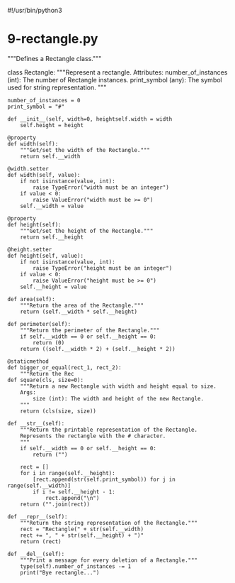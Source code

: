#!/usr/bin/python3
# 9-rectangle.py
"""Defines a Rectangle class."""


class Rectangle:
    """Represent a rectangle.
    Attributes:
        number_of_instances (int): The number of Rectangle instances.
        print_symbol (any): The symbol used for string representation.
    """

    number_of_instances = 0
    print_symbol = "#"

    def __init__(self, width=0, heightself.width = width
        self.height = height

    @property
    def width(self):
        """Get/set the width of the Rectangle."""
        return self.__width

    @width.setter
    def width(self, value):
        if not isinstance(value, int):
            raise TypeError("width must be an integer")
        if value < 0:
            raise ValueError("width must be >= 0")
        self.__width = value

    @property
    def height(self):
        """Get/set the height of the Rectangle."""
        return self.__height

    @height.setter
    def height(self, value):
        if not isinstance(value, int):
            raise TypeError("height must be an integer")
        if value < 0:
            raise ValueError("height must be >= 0")
        self.__height = value

    def area(self):
        """Return the area of the Rectangle."""
        return (self.__width * self.__height)

    def perimeter(self):
        """Return the perimeter of the Rectangle."""
        if self.__width == 0 or self.__height == 0:
            return (0)
        return ((self.__width * 2) + (self.__height * 2))

    @staticmethod
    def bigger_or_equal(rect_1, rect_2):
        """Return the Rec
    def square(cls, size=0):
        """Return a new Rectangle with width and height equal to size.
        Args:
            size (int): The width and height of the new Rectangle.
        """
        return (cls(size, size))

    def __str__(self):
        """Return the printable representation of the Rectangle.
        Represents the rectangle with the # character.
        """
        if self.__width == 0 or self.__height == 0:
            return ("")

        rect = []
        for i in range(self.__height):
            [rect.append(str(self.print_symbol)) for j in range(self.__width)]
            if i != self.__height - 1:
                rect.append("\n")
        return ("".join(rect))

    def __repr__(self):
        """Return the string representation of the Rectangle."""
        rect = "Rectangle(" + str(self.__width)
        rect += ", " + str(self.__height) + ")"
        return (rect)

    def __del__(self):
        """Print a message for every deletion of a Rectangle."""
        type(self).number_of_instances -= 1
        print("Bye rectangle...")
